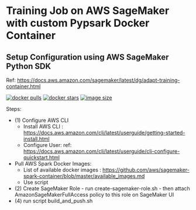 # Training Job on AWS SageMaker with custom Pypsark Docker Container

## Setup Configuration using AWS SageMaker Python SDK

Ref: https://docs.aws.amazon.com/sagemaker/latest/dg/adapt-training-container.html 


[![docker pulls](https://img.shields.io/docker/pulls/jupyter/pyspark-notebook.svg)](https://hub.docker.com/r/jupyter/pyspark-notebook/)
[![docker stars](https://img.shields.io/docker/stars/jupyter/pyspark-notebook.svg)](https://hub.docker.com/r/jupyter/pyspark-notebook/)
[![image size](https://img.shields.io/docker/image-size/jupyter/pyspark-notebook/latest)](https://hub.docker.com/r/jupyter/pyspark-notebook/ "jupyter/pyspark-notebook image size")


Steps: 

- (1) Configure AWS CLI 
    - Install AWS CLI : https://docs.aws.amazon.com/cli/latest/userguide/getting-started-install.html 
    - Configure User: ref: https://docs.aws.amazon.com/cli/latest/userguide/cli-configure-quickstart.html
- Pull AWS Spark Docker Images:
    - List of available docker images : https://github.com/aws/sagemaker-spark-container/blob/master/available_images.md
    - Use script
- (2) Create SageMaker Role - run create-sagemaker-role.sh - then attach AmazonSageMakerFullAccess policy to this role on SageMaker UI
- (4) run script build_and_push.sh